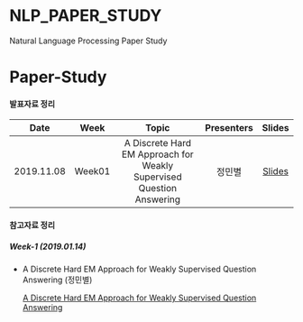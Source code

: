 # NLP_PAPER_STUDY
Natural Language Processing Paper Study

# Paper-Study

#### 발표자료 정리

|       Date       | Week | Topic | Presenters | Slides |
|:----------------:|:------:|:----------------------------------------:|:----------:|:------:|
| 2019.11.08 | Week01 | A Discrete Hard EM Approach for Weakly Supervised Question Answering | 정민별 | [Slides](https://https://github.com/minstar/NLP_PAPER_STUDY/Paper-PPT/A_Discrete_Hard_EM_Approach_for_Weakly_Supervised_Question_Answering.pdf) |


#### 참고자료 정리
##### Week-1 (2019.01.14)
* A Discrete Hard EM Approach for Weakly Supervised Question Answering (정민별)

  [A Discrete Hard EM Approach for Weakly Supervised Question Answering](https://arxiv.org/pdf/1909.04849.pdf)

